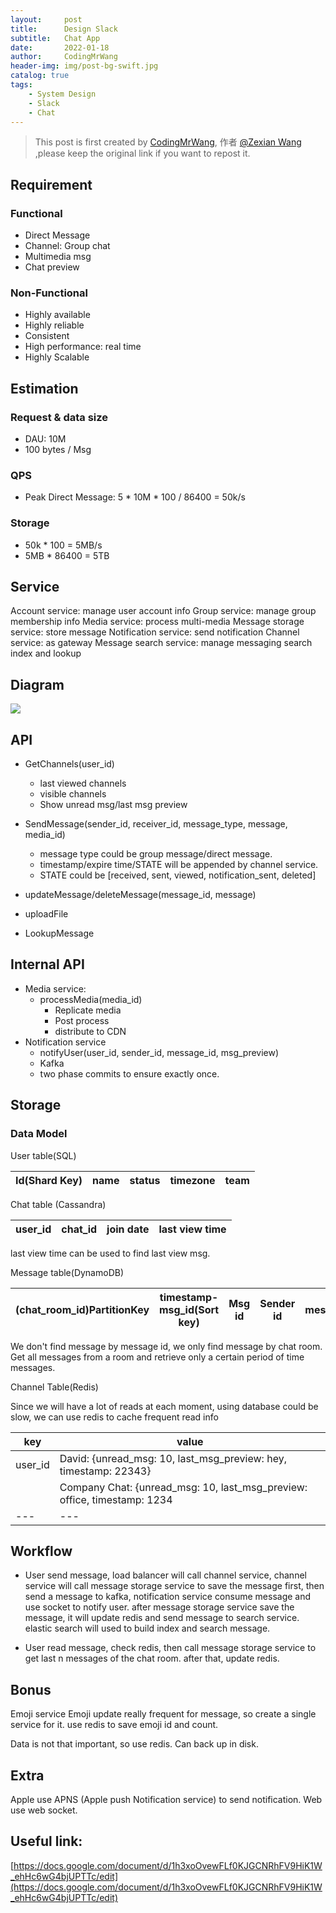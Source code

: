 ```yaml
---
layout:     post
title:      Design Slack
subtitle:   Chat App
date:       2022-01-18
author:     CodingMrWang
header-img: img/post-bg-swift.jpg
catalog: true
tags:
    - System Design
    - Slack
    - Chat
---
```



> This post is first created by [CodingMrWang](http://codingmrwang.github.io), 作者 [@Zexian Wang](http://github.com/codingmrwang) ,please keep the original link if you want to repost it.


## Requirement
### Functional
- Direct Message
- Channel: Group chat
- Multimedia msg
- Chat preview

### Non-Functional
- Highly available
- Highly reliable
- Consistent
- High performance: real time
- Highly Scalable

## Estimation
### Request & data size
- DAU: 10M
- 100 bytes / Msg

### QPS
- Peak Direct Message: 5 * 10M * 100 / 86400 = 50k/s

### Storage
- 50k * 100 = 5MB/s
- 5MB * 86400 = 5TB

## Service

Account service: manage user account info
Group service: manage group membership info
Media service: process multi-media
Message storage service: store message
Notification service: send notification
Channel service: as gateway
Message search service: manage messaging search index and lookup

## Diagram
![](https://drive.google.com/uc?id=1jcYKffK1z25vQ0hDnSXKBfWHV4iwF2F0)

## API
- GetChannels(user_id)
	- last viewed channels
	- visible channels
	- Show unread msg/last msg preview

- SendMessage(sender_id, receiver_id, message_type, message, media_id)
	- message type could be group message/direct message.
	- timestamp/expire time/STATE will be appended by channel service.
	- STATE could be [received, sent, viewed, notification_sent, deleted]
- updateMessage/deleteMessage(message_id, message)
- uploadFile
- LookupMessage

## Internal API
- Media service:
	- processMedia(media_id)
	  - Replicate media
	  - Post process
	  - distribute to CDN
- Notification service
	- notifyUser(user_id, sender_id, message_id, msg_preview)
	- Kafka
	- two phase commits to ensure exactly once.
## Storage
### Data Model

User table(SQL)

|Id(Shard Key)|name|status|timezone|team|
|---|---|---|---|---|

Chat table (Cassandra)

|user_id|chat_id|join date|last view time|
|---|---|---|---|

last view time can be used to find last view msg.

Message table(DynamoDB)

|(chat_room_id)PartitionKey|timestamp-msg_id(Sort key)|Msg id|Sender id|message|
|---|---|---|---|---|

We don't find message by message id, we only find message by chat room. Get all messages from a room and retrieve only a certain period of time messages.

Channel Table(Redis)

Since we will have a lot of reads at each moment, using database could be slow, we can use redis to cache frequent read info

|key|value|
|---|---|
|user_id|David: {unread_msg: 10, last_msg_preview: hey, timestamp: 22343}|
|  |Company Chat: {unread_msg: 10, last_msg_preview: office, timestamp: 1234|
|---|---|


## Workflow

- User send message, load balancer will call channel service, channel service will call message storage service to save the message first, then send a message to kafka, notification service consume message and use socket to notify user. after message storage service save the message, it will update redis and send message to search service. elastic search will used to build index and search message.

- User read message, check redis, then call message storage service to get last n messages of the chat room. after that, update redis.

## Bonus

Emoji service
Emoji update really frequent for message, so create a single service for it. use redis to save emoji id and count.

Data is not that important, so use redis. Can back up in disk.

## Extra
Apple use APNS (Apple push Notification service) to send notification.
Web use web socket.

## Useful link:
[https://docs.google.com/document/d/1h3xoOvewFLf0KJGCNRhFV9HiK1W_ehHc6wG4bjUPTTc/edit](https://docs.google.com/document/d/1h3xoOvewFLf0KJGCNRhFV9HiK1W_ehHc6wG4bjUPTTc/edit)




